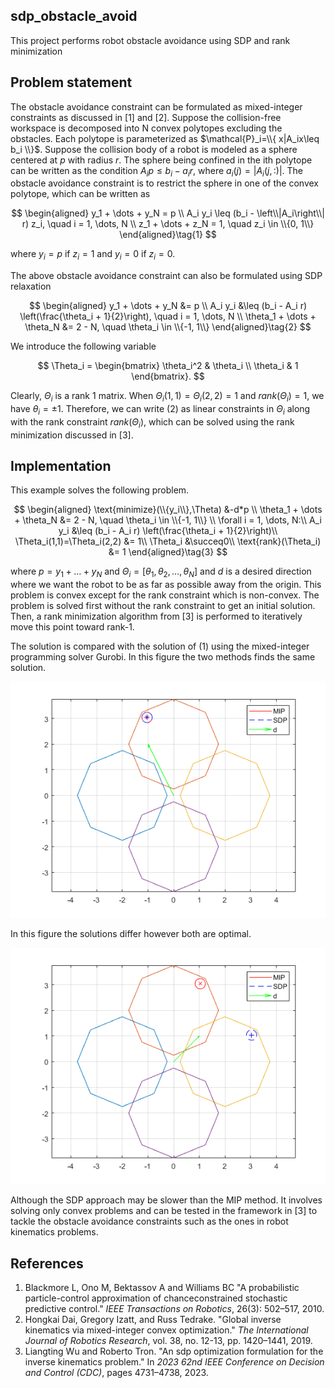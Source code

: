 ## sdp_obstacle_avoid
This project performs robot obstacle avoidance using SDP and rank minimization

## Problem statement
The obstacle avoidance constraint can be formulated as mixed-integer constraints as discussed in [1] and [2]. Suppose the collision-free workspace is decomposed into N convex polytopes excluding the obstacles. Each polytope is parameterized as $\mathcal{P}_i=\\{ x|A_ix\leq b_i \\}$. Suppose the collision body of a robot is modeled as a sphere centered at $p$ with radius $r$. The sphere being confined in the ith polytope can be written as the condition $A_ip\leq b_i-a_i r$, where $a_i(j)=|A_i(j,:)|$. The obstacle avoidance constraint is to restrict the sphere in one of the convex polytope, which can be written as

$$
\begin{aligned}
y_1 + \dots + y_N = p \\
A_i y_i \leq (b_i - \left\\|A_i\right\\| r) z_i, \quad i = 1, \dots, N \\
z_1 + \dots + z_N = 1, \quad z_i \in \\{0, 1\\}
\end{aligned}\tag{1}
$$

where $y_i=p$ if $z_i = 1$ and $y_i=0$ if $z_i=0$. 

The above obstacle avoidance constraint can also be formulated using SDP relaxation

$$
\begin{aligned}
    y_1 + \dots + y_N &= p \\
    A_i y_i &\leq (b_i - A_i r) \left(\frac{\theta_i + 1}{2}\right), \quad i = 1, \dots, N \\
    \theta_1 + \dots + \theta_N &= 2 - N, \quad \theta_i \in \\{-1, 1\\} 
\end{aligned}\tag{2}
$$

We introduce the following variable 

$$
\Theta_i = 
\begin{bmatrix}
\theta_i^2 & \theta_i \\
\theta_i & 1
\end{bmatrix}.
$$

Clearly, $\Theta_i$ is a rank 1 matrix. When $\Theta_i(1,1)=\Theta_i(2,2)=1$ and $rank(\Theta_i)=1$, we have $\theta_i=\pm 1$. Therefore, we can write (2) as linear constraints in $\Theta_i$ along with the rank constraint $rank(\Theta_i)$, which can be solved using the rank minimization discussed in [3]. 

## Implementation
This example solves the following problem.

$$
\begin{aligned}
    \text{minimize}(\\{y_i\\},\Theta) &-d*p \\
    \theta_1 + \dots + \theta_N &= 2 - N, \quad \theta_i \in \\{-1, 1\\} \\
    \forall i = 1, \dots, N:\\
    A_i y_i &\leq (b_i - A_i r) \left(\frac{\theta_i + 1}{2}\right)\\
    \Theta_i(1,1)=\Theta_i(2,2) &= 1\\
    \Theta_i &\succeq0\\
    \text{rank}(\Theta_i) &= 1
\end{aligned}\tag{3}
$$

where $p = y_1 + \dots + y_N$ and $\Theta_i = [\theta_1, \theta_2, \dots, \theta_N]$ and $d$ is a desired direction where we want the robot to be as far as possible away from the origin. This problem is convex except for the rank constraint which is non-convex. The problem is solved first without the rank constraint to get an initial solution. Then, a rank minimization algorithm from [3] is performed to iteratively move this point toward rank-1.

The solution is compared with the solution of (1) using the mixed-integer programming solver Gurobi. In this figure the two methods finds the same solution.

![mip and sdp compare 1](./figs/mip_sdp_compare1.png)

In this figure the solutions differ however both are optimal.

![mip and sdp compare 2](./figs/mip_sdp_compare2.png)

Although the SDP approach may be slower than the MIP method. It involves solving only convex problems and can be tested in the framework in [3] to tackle the obstacle avoidance constraints such as the ones in robot kinematics problems.

## References

1. Blackmore L, Ono M, Bektassov A and Williams BC "A probabilistic particle-control approximation of chanceconstrained stochastic predictive control." *IEEE Transactions on Robotics*, 26(3): 502–517, 2010.
2. Hongkai Dai, Gregory Izatt, and Russ Tedrake. "Global inverse kinematics via mixed-integer convex optimization." *The International Journal of Robotics Research*, vol. 38, no. 12-13, pp. 1420–1441, 2019.
3. Liangting Wu and Roberto Tron. "An sdp optimization formulation for the inverse kinematics problem." In *2023 62nd IEEE Conference on Decision and
Control (CDC)*, pages 4731–4738, 2023.
